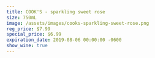 ```yaml
---
title: COOK'S - sparkling sweet rose
size: 750mL
image: /assets/images/cooks-sparkling-sweet-rose.png
reg_price: $7.99
special_price: $6.99
expiration_date: 2019-08-06 00:00:00 -0600
show_wine: true
---
```


